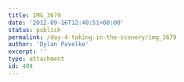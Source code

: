 ```yaml
---
title: IMG_3679
date: '2012-09-16T12:40:51+00:00'
status: publish
permalink: /day-4-taking-in-the-scenery/img_3679
author: 'Dylan Pavelko'
excerpt: ''
type: attachment
id: 404
---
```

<!DOCTYPE html PUBLIC "-//W3C//DTD HTML 4.0 Transitional//EN" "http://www.w3.org/TR/REC-html40/loose.dtd">
<?xml encoding="UTF-8">
